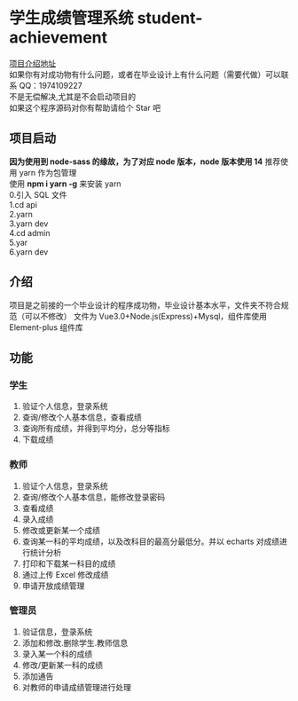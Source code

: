 # 学生成绩管理系统 student-achievement

[项目介绍地址](https://blogweb.cn/article/studentachievement1)  
如果你有对成功物有什么问题，或者在毕业设计上有什么问题（需要代做）可以联系 QQ：1974109227  
不是无偿解决,尤其是不会启动项目的  
如果这个程序源码对你有帮助请给个 Star 吧

## 项目启动

**因为使用到 node-sass 的缘故，为了对应 node 版本，node 版本使用 14**
推荐使用 yarn 作为包管理  
使用 **npm i yarn -g** 来安装 yarn  
0.引入 SQL 文件  
1.cd api  
2.yarn  
3.yarn dev  
4.cd admin  
5.yar  
6.yarn dev

## 介绍

项目是之前接的一个毕业设计的程序成功物，毕业设计基本水平，文件夹不符合规范（可以不修改）
文件为 Vue3.0+Node.js(Express)+Mysql，组件库使用 Element-plus 组件库

## 功能

### 学生

1. 验证个人信息，登录系统
2. 查询/修改个人基本信息，查看成绩
3. 查询所有成绩，并得到平均分，总分等指标
4. 下载成绩

### 教师

1. 验证个人信息，登录系统
2. 查询/修改个人基本信息，能修改登录密码
3. 查看成绩
4. 录入成绩
5. 修改或更新某一个成绩
6. 查询某一科的平均成绩，以及改科目的最高分最低分。并以 echarts 对成绩进行统计分析
7. 打印和下载某一科目的成绩
8. 通过上传 Excel 修改成绩
9. 申请开放成绩管理

### 管理员

1. 验证信息，登录系统
2. 添加和修改.删除学生.教师信息
3. 录入某一个科的成绩
4. 修改/更新某一科的成绩
5. 添加通告
6. 对教师的申请成绩管理进行处理
